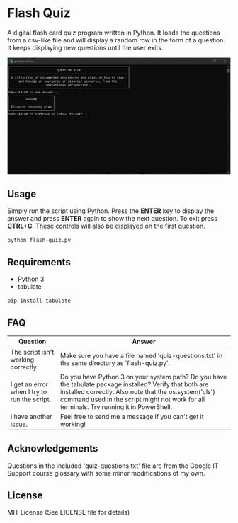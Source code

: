 # Flash Quiz

A digital flash card quiz program written in Python. It loads the questions from a csv-like file and will display a random row in the form of a question. It keeps displaying new questions until the user exits.

![Flash Quiz running in the terminal](example.png)

## Usage

Simply run the script using Python. Press the **ENTER** key to display the answer and press **ENTER** again to show the next question. To exit press **CTRL+C**. These controls will also be displayed on the first question.

`python flash-quiz.py`

## Requirements

- Python 3
- tabulate

`pip install tabulate`

## FAQ

| Question | Answer |
| -------- | ------ |
| The script isn't working correctly. | Make sure you have a file named 'quiz-questions.txt' in the same directory as 'flash-quiz.py'. |
| I get an error when I try to run the script. | Do you have Python 3 on your system path? Do you have the tabulate package installed? Verify that both are installed correctly. Also note that the os.system('cls') command used in the script might not work for all terminals. Try running it in PowerShell. |
| I have another issue. | Feel free to send me a message if you can't get it working! |

## Acknowledgements

Questions in the included 'quiz-questions.txt' file are from the Google IT Support course glossary with some minor modifications of my own.

## License

MIT License (See LICENSE file for details)
